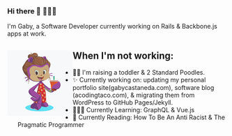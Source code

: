 ### Hi there 👋 👩🏽‍💻

I'm Gaby, a Software Developer currently working on Rails & Backbone.js apps at work.

## When I'm not working: <img align="left" width="150" height="150" src="https://github.com/gabihuizar/gabihuizar/blob/master/octogaby/octocat.png?raw=true">
- 🤱🐩 I'm raising a toddler & 2 Standard Poodles.
- ✨ Currently working on: updating my personal portfolio site(gabycastaneda.com), software blog (acodingtaco.com), & migrating them from WordPress to GitHub Pages/Jekyll.
- 👩🏽‍💻 Currently Learning: GraphQL & Vue.js
- 📖 Currently Reading: How To Be An Anti Racist & The Pragmatic Programmer
